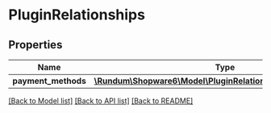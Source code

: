 # PluginRelationships

## Properties
Name | Type | Description | Notes
------------ | ------------- | ------------- | -------------
**payment_methods** | [**\Rundum\Shopware6\Model\PluginRelationshipsPaymentMethods**](PluginRelationshipsPaymentMethods.md) |  | [optional] 

[[Back to Model list]](../../README.md#documentation-for-models) [[Back to API list]](../../README.md#documentation-for-api-endpoints) [[Back to README]](../../README.md)


